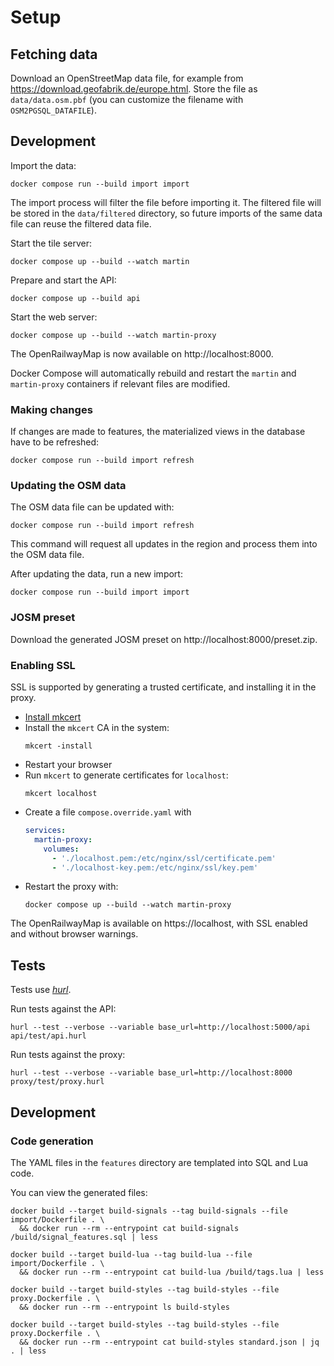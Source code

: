 # Setup

## Fetching data

Download an OpenStreetMap data file, for example from https://download.geofabrik.de/europe.html. Store the file as `data/data.osm.pbf` (you can customize the filename with `OSM2PGSQL_DATAFILE`).

## Development

Import the data:
```shell
docker compose run --build import import
```
The import process will filter the file before importing it. The filtered file will be stored in the `data/filtered` directory, so future imports of the same data file can reuse the filtered data file.

Start the tile server:
```shell
docker compose up --build --watch martin
```

Prepare and start the API:
```shell
docker compose up --build api
```

Start the web server:
```shell
docker compose up --build --watch martin-proxy
```

The OpenRailwayMap is now available on http://localhost:8000.

Docker Compose will automatically rebuild and restart the `martin` and `martin-proxy` containers if relevant files are modified.

### Making changes

If changes are made to features, the materialized views in the database have to be refreshed:
```shell
docker compose run --build import refresh
```

### Updating the OSM data

The OSM data file can be updated with:
```shell
docker compose run --build import refresh
```
This command will request all updates in the region and process them into the OSM data file.

After updating the data, run a new import:
```shell
docker compose run --build import import
```

### JOSM preset

Download the generated JOSM preset on http://localhost:8000/preset.zip.

### Enabling SSL

SSL is supported by generating a trusted certificate, and installing it in the proxy.

- [Install mkcert](https://github.com/FiloSottile/mkcert?tab=readme-ov-file)
- Install the `mkcert` CA in the system:
  ```shell
  mkcert -install
  ```
- Restart your browser
- Run `mkcert` to generate certificates for `localhost`:
  ```shell
  mkcert localhost
  ```
- Create a file `compose.override.yaml` with 
  ```yaml
  services:
    martin-proxy:
      volumes:
        - './localhost.pem:/etc/nginx/ssl/certificate.pem'
        - './localhost-key.pem:/etc/nginx/ssl/key.pem'
  ```
- Restart the proxy with:
  ```shell
  docker compose up --build --watch martin-proxy
  ```

The OpenRailwayMap is available on https://localhost, with SSL enabled and without browser warnings.

## Tests

Tests use [*hurl*](https://hurl.dev/docs/installation.html).

Run tests against the API:

```shell
hurl --test --verbose --variable base_url=http://localhost:5000/api api/test/api.hurl
```

Run tests against the proxy:

```shell
hurl --test --verbose --variable base_url=http://localhost:8000 proxy/test/proxy.hurl
```

## Development

### Code generation

The YAML files in the `features` directory are templated into SQL and Lua code.

You can view the generated files:
```shell
docker build --target build-signals --tag build-signals --file import/Dockerfile . \
  && docker run --rm --entrypoint cat build-signals /build/signal_features.sql | less

docker build --target build-lua --tag build-lua --file import/Dockerfile . \
  && docker run --rm --entrypoint cat build-lua /build/tags.lua | less

docker build --target build-styles --tag build-styles --file proxy.Dockerfile . \
  && docker run --rm --entrypoint ls build-styles

docker build --target build-styles --tag build-styles --file proxy.Dockerfile . \
  && docker run --rm --entrypoint cat build-styles standard.json | jq . | less
```
